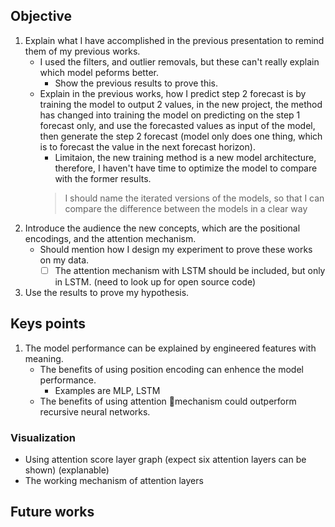 ## Objective
1. Explain what I have accomplished in the previous presentation to remind them of my previous works.
    * I used the filters, and outlier removals, but these can't really explain which model peforms better.  
        * Show the previous results to prove this.
    * Explain in the previous works, how I predict step 2 forecast is by training the model to output 2 values, in the new project, the method has changed into training the model on predicting on the step 1 forecast only, and use the forecasted values as input of the model, then generate the step 2 forecast (model only does one thing, which is to forecast the value in the next forecast horizon).  
        * Limitaion, the new training method is a new model architecture, therefore, I haven't have time to optimize the model to compare with the former results.  
        >I should name the iterated versions of the models, so that I can compare the difference between the models in a clear way
2. Introduce the audience the new concepts, which are the positional encodings, and the attention mechanism.
    * Should mention how I design my experiment to prove these works on my data.
        * [ ] The attention mechanism with LSTM should be included, but only in LSTM. (need to look up for open source code)
3. Use the results to prove my hypothesis.

## Keys points
1. The model performance can be explained by engineered features with meaning.
    * The benefits of using position encoding can enhence the model performance.
        * Examples are MLP, LSTM
    * The benefits of using attention mechanism could outperform recursive neural networks.
    
### Visualization
* Using attention score layer graph (expect six attention layers can be shown) (explanable)
* The working mechanism of attention layers


## Future works
